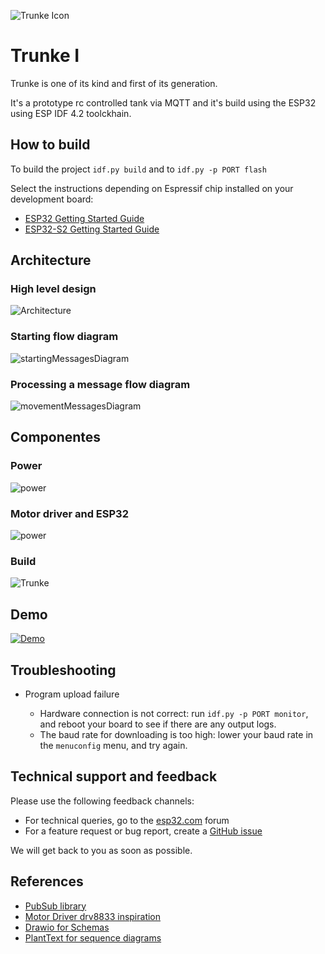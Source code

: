 ![Trunke Icon](./docs/tank_logo.png)
# Trunke I

Trunke is one of its kind and first of its generation.

It's a prototype rc controlled tank via MQTT and it's build using the ESP32 using ESP IDF 4.2 toolckhain. 

## How to build

To build the project `idf.py build` and to `idf.py -p PORT flash`  

Select the instructions depending on Espressif chip installed on your development board:

- [ESP32 Getting Started Guide](https://docs.espressif.com/projects/esp-idf/en/stable/get-started/index.html)
- [ESP32-S2 Getting Started Guide](https://docs.espressif.com/projects/esp-idf/en/latest/esp32s2/get-started/index.html)


## Architecture

### High level design
![Architecture](./docs/tank_rc.png)

### Starting flow diagram
![startingMessagesDiagram](./docs/startingMessagesDiagram.png)

### Processing a message flow diagram
![movementMessagesDiagram](./docs/movementMessagesDiagram.png)

## Componentes

### Power
![power](./docs/power.jpg)

### Motor driver and ESP32
![power](./docs/mcu.jpg)

### Build

![Trunke](./docs/image1.jpg)

## Demo

[![Demo](./docs/image2.jpg)](https://youtu.be/6UdqpzVhmrY)

## Troubleshooting

* Program upload failure

    * Hardware connection is not correct: run `idf.py -p PORT monitor`, and reboot your board to see if there are any output logs.
    * The baud rate for downloading is too high: lower your baud rate in the `menuconfig` menu, and try again.

## Technical support and feedback

Please use the following feedback channels:

* For technical queries, go to the [esp32.com](https://esp32.com/) forum
* For a feature request or bug report, create a [GitHub issue](https://github.com/espressif/esp-idf/issues)

We will get back to you as soon as possible.

## References
* [PubSub library](https://github.com/jaracil/pubsub-c)
* [Motor Driver drv8833 inspiration](https://github.com/Roger-random/ESP32Tests/tree/4dea2aafa04f983b8d4818b09d49e5d53878b2e6/FreeRTOS_Play/src)
* [Drawio for Schemas](https://www.draw.io/)
* [PlantText for sequence diagrams](https://www.planttext.com/)